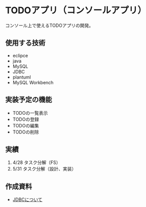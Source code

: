 # TODOアプリ（コンソールアプリ）
コンソール上で使えるTODOアプリの開発。

## 使用する技術
- eclipce
- java
- MySQL
- JDBC
- plantuml
- MySQL Workbench

## 実装予定の機能
- TODOの一覧表示
- TODOの登録
- TODOの編集
- TODOの削除

## 実績
1. 4/28 タスク分解（FS）
2. 5/31 タスク分解（設計、実装）

## 作成資料
- [JDBCについて](./document/about_jdbc.md)

